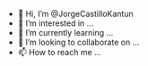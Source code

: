 - 👋 Hi, I’m @JorgeCastilloKantun
- 👀 I’m interested in ...
- 🌱 I’m currently learning ...
- 💞️ I’m looking to collaborate on ...
- 📫 How to reach me ...

<!---
JorgeCastilloKantun/JorgeCastilloKantun is a ✨ special ✨ repository because its `README.md` (this file) appears on your GitHub profile.
You can click the Preview link to take a look at your changes.
--->

